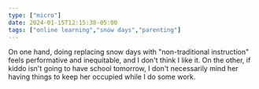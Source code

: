 ```yaml
---
type: ["micro"]
date: 2024-01-15T12:15:38-05:00
tags: ["online learning","snow days","parenting"]
---
```

On one hand, doing replacing snow days with "non-traditional instruction" feels performative and inequitable, and I don't think I like it. On the other, if kiddo isn't going to have school tomorrow, I don't necessarily mind her having things to keep her occupied while I do some work.
